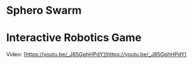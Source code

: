 # Sphero Swarm
# Interactive Robotics Game

Video: [https://youtu.be/_J85GphHPdY](https://youtu.be/_J85GphHPdY)

